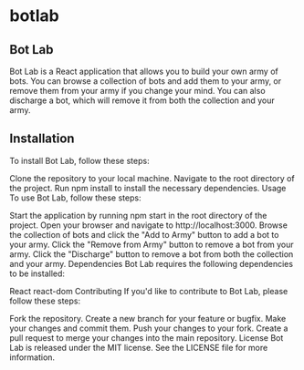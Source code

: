 # botlab
## Bot Lab
Bot Lab is a React application that allows you to build your own army of bots. You can browse a collection of bots and add them to your army, or remove them from your army if you change your mind. You can also discharge a bot, which will remove it from both the collection and your army.

## Installation
To install Bot Lab, follow these steps:

Clone the repository to your local machine.
Navigate to the root directory of the project.
Run npm install to install the necessary dependencies.
Usage
To use Bot Lab, follow these steps:

Start the application by running npm start in the root directory of the project.
Open your browser and navigate to http://localhost:3000.
Browse the collection of bots and click the "Add to Army" button to add a bot to your army.
Click the "Remove from Army" button to remove a bot from your army.
Click the "Discharge" button to remove a bot from both the collection and your army.
Dependencies
Bot Lab requires the following dependencies to be installed:

React
react-dom
Contributing
If you'd like to contribute to Bot Lab, please follow these steps:

Fork the repository.
Create a new branch for your feature or bugfix.
Make your changes and commit them.
Push your changes to your fork.
Create a pull request to merge your changes into the main repository.
License
Bot Lab is released under the MIT license. See the LICENSE file for more information.






